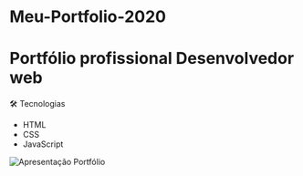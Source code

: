 # Meu-Portfolio-2020

<h1> Portfólio profissional Desenvolvedor web </h1>

🛠 Tecnologias

* HTML
* CSS
* JavaScript

![Apresentação Portfólio](https://videoapi-muybridge.vimeocdn.com/animated-thumbnails/image/d63dd938-0b45-412c-bcb7-c91c7fe917f7.gif?ClientID=vimeo-core-prod&Date=1616859335&Signature=84caf8de66221272f83675af9809a59f20e55c17)
